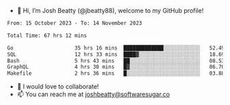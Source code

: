 - 👋 Hi, I’m Josh Beatty (@jbeatty88), welcome to my GitHub profile!

<!--START_SECTION:waka-->

```txt
From: 15 October 2023 - To: 14 November 2023

Total Time: 67 hrs 12 mins

Go                    35 hrs 16 mins  █████████████░░░░░░░░░░░░   52.49 %
SQL                   12 hrs 33 mins  ████▓░░░░░░░░░░░░░░░░░░░░   18.69 %
Bash                  5 hrs 43 mins   ██░░░░░░░░░░░░░░░░░░░░░░░   08.53 %
GraphQL               4 hrs 30 mins   █▓░░░░░░░░░░░░░░░░░░░░░░░   06.70 %
Makefile              2 hrs 36 mins   █░░░░░░░░░░░░░░░░░░░░░░░░   03.88 %
```

<!--END_SECTION:waka-->

- 💞️ I would love to collaborate!
- 📫 You can reach me at joshbeatty@softwaresugar.co

<!---
jbeatty88/jbeatty88 is a ✨ special ✨ repository because its `README.md` (this file) appears on your GitHub profile.
You can click the Preview link to take a look at your changes.
--->
